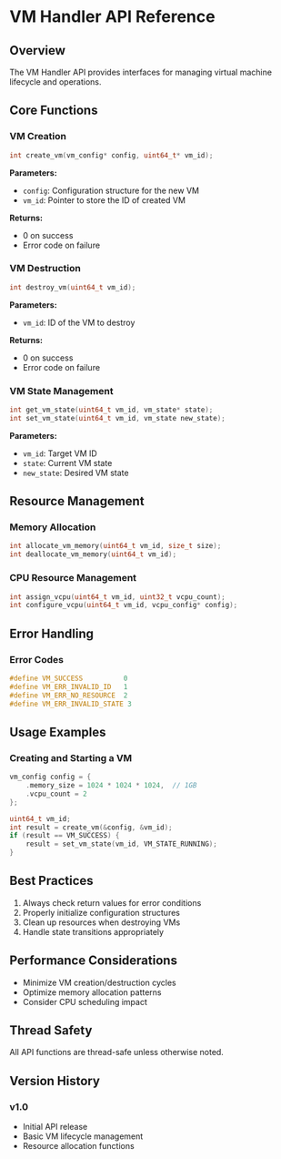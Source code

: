# VM Handler API Reference

## Overview

The VM Handler API provides interfaces for managing virtual machine lifecycle and operations.

## Core Functions

### VM Creation

```c
int create_vm(vm_config* config, uint64_t* vm_id);
```

**Parameters:**
- `config`: Configuration structure for the new VM
- `vm_id`: Pointer to store the ID of created VM

**Returns:**
- 0 on success
- Error code on failure

### VM Destruction

```c
int destroy_vm(uint64_t vm_id);
```

**Parameters:**
- `vm_id`: ID of the VM to destroy

**Returns:**
- 0 on success
- Error code on failure

### VM State Management

```c
int get_vm_state(uint64_t vm_id, vm_state* state);
int set_vm_state(uint64_t vm_id, vm_state new_state);
```

**Parameters:**
- `vm_id`: Target VM ID
- `state`: Current VM state
- `new_state`: Desired VM state

## Resource Management

### Memory Allocation

```c
int allocate_vm_memory(uint64_t vm_id, size_t size);
int deallocate_vm_memory(uint64_t vm_id);
```

### CPU Resource Management

```c
int assign_vcpu(uint64_t vm_id, uint32_t vcpu_count);
int configure_vcpu(uint64_t vm_id, vcpu_config* config);
```

## Error Handling

### Error Codes

```c
#define VM_SUCCESS          0
#define VM_ERR_INVALID_ID   1
#define VM_ERR_NO_RESOURCE  2
#define VM_ERR_INVALID_STATE 3
```

## Usage Examples

### Creating and Starting a VM

```c
vm_config config = {
    .memory_size = 1024 * 1024 * 1024,  // 1GB
    .vcpu_count = 2
};

uint64_t vm_id;
int result = create_vm(&config, &vm_id);
if (result == VM_SUCCESS) {
    result = set_vm_state(vm_id, VM_STATE_RUNNING);
}
```

## Best Practices

1. Always check return values for error conditions
2. Properly initialize configuration structures
3. Clean up resources when destroying VMs
4. Handle state transitions appropriately

## Performance Considerations

- Minimize VM creation/destruction cycles
- Optimize memory allocation patterns
- Consider CPU scheduling impact

## Thread Safety

All API functions are thread-safe unless otherwise noted.

## Version History

### v1.0
- Initial API release
- Basic VM lifecycle management
- Resource allocation functions